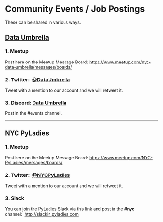 # Community Events / Job Postings 
These can be shared in various ways.

## [Data Umbrella](https://www.dataumbrella.org)

### 1. Meetup  
Post here on the Meetup Message Board: https://www.meetup.com/nyc-data-umbrella/messages/boards/

### 2. Twitter:  [@DataUmbrella](https://twitter.com/DataUmbrella)  
Tweet with a mention to our account and we will retweet it.

### 3. Discord:  [Data Umbrella](https://discord.gg/6S9X2y)
Post in the #events channel.

---

## NYC PyLadies

### 1. Meetup 
Post here on the Meetup Message Board: https://www.meetup.com/NYC-PyLadies/messages/boards/

### 2. Twitter:  [@NYCPyLadies](https://twitter.com/NYCPyLadies)
Tweet with a mention to our account and we will retweet it.

### 3. Slack
You can join the PyLadies Slack via this link and post in the **#nyc** channel:  http://slackin.pyladies.com

